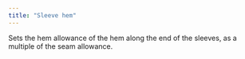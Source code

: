 ```yaml
---
title: "Sleeve hem"
---
```


Sets the hem allowance of the hem along the end of the sleeves, as a multiple of the seam allowance.


